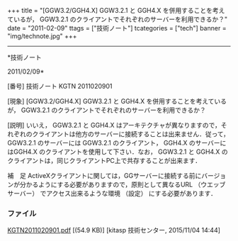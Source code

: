 ﻿+++
title = "[GGW3.2/GGH4.X] GGW3.2.1 と GGH4.X を併用することを考えているが， GGW3.2.1 のクライアントでそれぞれのサーバーを利用できるか？"
date = "2011-02-09"
ttags = ["技術ノート"]
tcategories = ["tech"]
banner = "img/technote.jpg"
+++

-----------------------------------------------------------------------------------------------------------------------------

*技術ノート

2011/02/09*


[番号]
技術ノート KGTN 2011020901

[現象]
[GGW3.2/GGH4.X] GGW3.2.1 と GGH4.X を併用することを考えているが，
GGW3.2.1 のクライアントでそれぞれのサーバーを利用できるか？

[説明]
いいえ， GGW3.2.1 と GGH4.X
はアーキテクチャが異なりますので，それぞれのクライアントは他方のサーバーに接続することは出来ません．従って，
GGW3.2.1 のサーバーには GGW3.2.1 のクライアント， GGH4.X
のサーバーにはGGH4.X のクライアントを使用して下さい．なお， GGW3.2.1 と
GGH4.X のクライアントは，同じクライアントPC上で共存することが出来ます．

補　足
ActiveXクライアントに関しては，GGサーバーに接続する前にバージョンが分かるようにする必要がありますので，原則として異なるURL
（ウエッブサーバー） でアクセス出来るような環境 （設定）
にする必要があります．


### ファイル

 
 


[KGTN2011020901.pdf](http://techreport.kitasp.net/attachments/download/2276/KGTN2011020901.pdf)
 [(54.9 KB)] [kitasp 技術センター, 2015/11/04
14:44]


 


 

